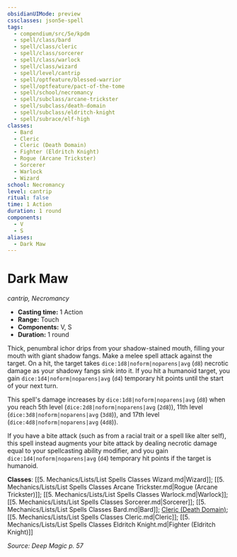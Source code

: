 ```yaml
---
obsidianUIMode: preview
cssclasses: json5e-spell
tags:
  - compendium/src/5e/kpdm
  - spell/class/bard
  - spell/class/cleric
  - spell/class/sorcerer
  - spell/class/warlock
  - spell/class/wizard
  - spell/level/cantrip
  - spell/optfeature/blessed-warrior
  - spell/optfeature/pact-of-the-tome
  - spell/school/necromancy
  - spell/subclass/arcane-trickster
  - spell/subclass/death-domain
  - spell/subclass/eldritch-knight
  - spell/subrace/elf-high
classes:
  - Bard
  - Cleric
  - Cleric (Death Domain)
  - Fighter (Eldritch Knight)
  - Rogue (Arcane Trickster)
  - Sorcerer
  - Warlock
  - Wizard
school: Necromancy
level: cantrip
ritual: false
time: 1 Action
duration: 1 round
components:
  - V
  - S
aliases:
  - Dark Maw
---
```

# Dark Maw
*cantrip, Necromancy*  

- **Casting time:** 1 Action
- **Range:** Touch
- **Components:** V, S
- **Duration:** 1 round

Thick, penumbral ichor drips from your shadow-stained mouth, filling your mouth with giant shadow fangs. Make a melee spell attack against the target. On a hit, the target takes `dice:1d8|noform|noparens|avg` (`d8`) necrotic damage as your shadowy fangs sink into it. If you hit a humanoid target, you gain `dice:1d4|noform|noparens|avg` (`d4`) temporary hit points until the start of your next turn.

This spell's damage increases by `dice:1d8|noform|noparens|avg` (`d8`) when you reach 5th level (`dice:2d8|noform|noparens|avg` (`2d8`)), 11th level (`dice:3d8|noform|noparens|avg` (`3d8`)), and 17th level (`dice:4d8|noform|noparens|avg` (`4d8`)).

If you have a bite attack (such as from a racial trait or a spell like alter self), this spell instead augments your bite attack by dealing necrotic damage equal to your spellcasting ability modifier, and you gain `dice:1d4|noform|noparens|avg` (`d4`) temporary hit points if the target is humanoid.

**Classes**: [[5. Mechanics/Lists/List Spells Classes Wizard.md\|Wizard]]; [[5. Mechanics/Lists/List Spells Classes Arcane Trickster.md\|Rogue (Arcane Trickster)]]; [[5. Mechanics/Lists/List Spells Classes Warlock.md\|Warlock]]; [[5. Mechanics/Lists/List Spells Classes Sorcerer.md\|Sorcerer]]; [[5. Mechanics/Lists/List Spells Classes Bard.md\|Bard]]; [Cleric (Death Domain)](compendium/lists/list-spells-classes-death-domain-dmg.md "subclass=DMG"); [[5. Mechanics/Lists/List Spells Classes Cleric.md\|Cleric]]; [[5. Mechanics/Lists/List Spells Classes Eldritch Knight.md\|Fighter (Eldritch Knight)]]

*Source: Deep Magic p. 57*
